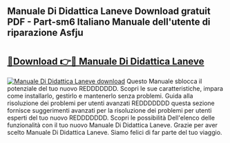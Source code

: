 ## Manuale Di Didattica Laneve Download gratuit PDF - Part-sm6 Italiano Manuale dell'utente di riparazione Asfju

# <h2><a href="http://df9k61l.blite.top/?on=Manuale+Di+Didattica+Laneve">🔗Download 👉🔴 Manuale Di Didattica Laneve</a></h2>

[![Manuale Di Didattica Laneve download](https://i.imgur.com/lujVjoI.png)](http://df9k61l.blite.top/?on=Manuale+Di+Didattica+Laneve)
Questo Manuale sblocca il potenziale del tuo nuovo REDDDDDDD. Scopri le sue caratteristiche, impara come installarlo, gestirlo e mantenerlo senza problemi. Guida alla risoluzione dei problemi per utenti avanzati REDDDDDDD questa sezione fornisce suggerimenti avanzati per la risoluzione dei problemi per utenti esperti del tuo nuovo REDDDDDDD. Scopri le possibilità Dell'elenco delle funzionalità con il tuo nuovo Manuale Di Didattica Laneve. Grazie per aver scelto Manuale Di Didattica Laneve. Siamo felici di far parte del tuo viaggio.
